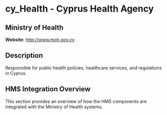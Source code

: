 # cy_Health - Cyprus Health Agency

## Ministry of Health

**Website:** http://www.moh.gov.cy

## Description

Responsible for public health policies, healthcare services, and regulations in Cyprus.

## HMS Integration Overview

This section provides an overview of how the HMS components are integrated with the Ministry of Health systems.
